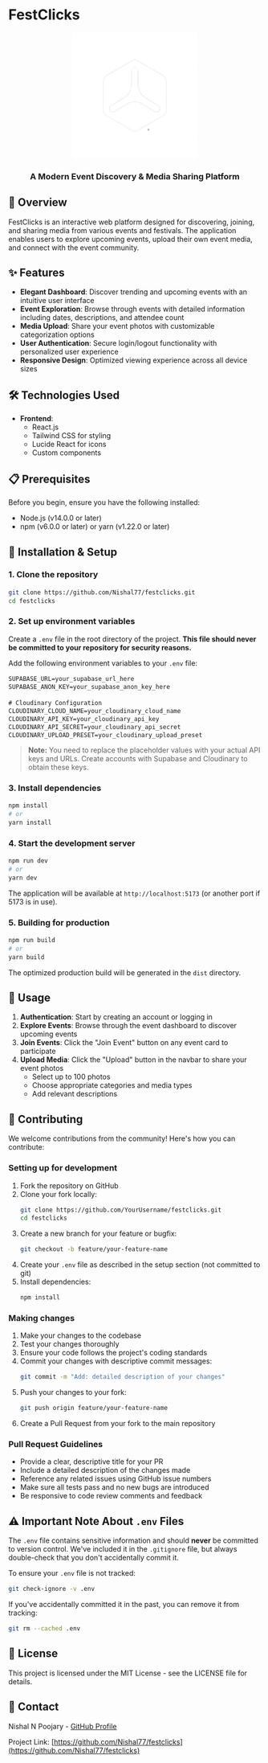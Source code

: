 # FestClicks

<div align="center">
  <img src="src/assets/logodash.png" alt="FestClicks Logo" width="250px" />
  <h3>A Modern Event Discovery & Media Sharing Platform</h3>
</div>

## 📌 Overview

FestClicks is an interactive web platform designed for discovering, joining, and sharing media from various events and festivals. The application enables users to explore upcoming events, upload their own event media, and connect with the event community.

## ✨ Features

- **Elegant Dashboard**: Discover trending and upcoming events with an intuitive user interface
- **Event Exploration**: Browse through events with detailed information including dates, descriptions, and attendee count
- **Media Upload**: Share your event photos with customizable categorization options
- **User Authentication**: Secure login/logout functionality with personalized user experience
- **Responsive Design**: Optimized viewing experience across all device sizes

## 🛠️ Technologies Used

- **Frontend**:
  - React.js
  - Tailwind CSS for styling
  - Lucide React for icons
  - Custom components

## 📋 Prerequisites

Before you begin, ensure you have the following installed:
- Node.js (v14.0.0 or later)
- npm (v6.0.0 or later) or yarn (v1.22.0 or later)

## 🚀 Installation & Setup

### 1. Clone the repository

```bash
git clone https://github.com/Nishal77/festclicks.git
cd festclicks
```

### 2. Set up environment variables

Create a `.env` file in the root directory of the project. **This file should never be committed to your repository for security reasons.**

Add the following environment variables to your `.env` file:

```
SUPABASE_URL=your_supabase_url_here
SUPABASE_ANON_KEY=your_supabase_anon_key_here

# Cloudinary Configuration
CLOUDINARY_CLOUD_NAME=your_cloudinary_cloud_name
CLOUDINARY_API_KEY=your_cloudinary_api_key
CLOUDINARY_API_SECRET=your_cloudinary_api_secret
CLOUDINARY_UPLOAD_PRESET=your_cloudinary_upload_preset
```

> **Note:** You need to replace the placeholder values with your actual API keys and URLs. Create accounts with Supabase and Cloudinary to obtain these keys.

### 3. Install dependencies

```bash
npm install
# or
yarn install
```

### 4. Start the development server

```bash
npm run dev
# or
yarn dev
```

The application will be available at `http://localhost:5173` (or another port if 5173 is in use).

### 5. Building for production

```bash
npm run build
# or
yarn build
```

The optimized production build will be generated in the `dist` directory.

## 📱 Usage

1. **Authentication**: Start by creating an account or logging in
2. **Explore Events**: Browse through the event dashboard to discover upcoming events
3. **Join Events**: Click the "Join Event" button on any event card to participate
4. **Upload Media**: Click the "Upload" button in the navbar to share your event photos
   - Select up to 100 photos
   - Choose appropriate categories and media types
   - Add relevant descriptions

## 🤝 Contributing

We welcome contributions from the community! Here's how you can contribute:

### Setting up for development

1. Fork the repository on GitHub
2. Clone your fork locally:
   ```bash
   git clone https://github.com/YourUsername/festclicks.git
   cd festclicks
   ```
3. Create a new branch for your feature or bugfix:
   ```bash
   git checkout -b feature/your-feature-name
   ```
4. Create your `.env` file as described in the setup section (not committed to git)
5. Install dependencies:
   ```bash
   npm install
   ```

### Making changes

1. Make your changes to the codebase
2. Test your changes thoroughly
3. Ensure your code follows the project's coding standards
4. Commit your changes with descriptive commit messages:
   ```bash
   git commit -m "Add: detailed description of your changes"
   ```
5. Push your changes to your fork:
   ```bash
   git push origin feature/your-feature-name
   ```
6. Create a Pull Request from your fork to the main repository

### Pull Request Guidelines

- Provide a clear, descriptive title for your PR
- Include a detailed description of the changes made
- Reference any related issues using GitHub issue numbers
- Make sure all tests pass and no new bugs are introduced
- Be responsive to code review comments and feedback

## ⚠️ Important Note About `.env` Files

The `.env` file contains sensitive information and should **never** be committed to version control. We've included it in the `.gitignore` file, but always double-check that you don't accidentally commit it.

To ensure your `.env` file is not tracked:

```bash
git check-ignore -v .env
```

If you've accidentally committed it in the past, you can remove it from tracking:

```bash
git rm --cached .env
```

## 📄 License

This project is licensed under the MIT License - see the LICENSE file for details.

## 📧 Contact

Nishal N Poojary - [GitHub Profile](https://github.com/Nishal77)

Project Link: [https://github.com/Nishal77/festclicks](https://github.com/Nishal77/festclicks)
